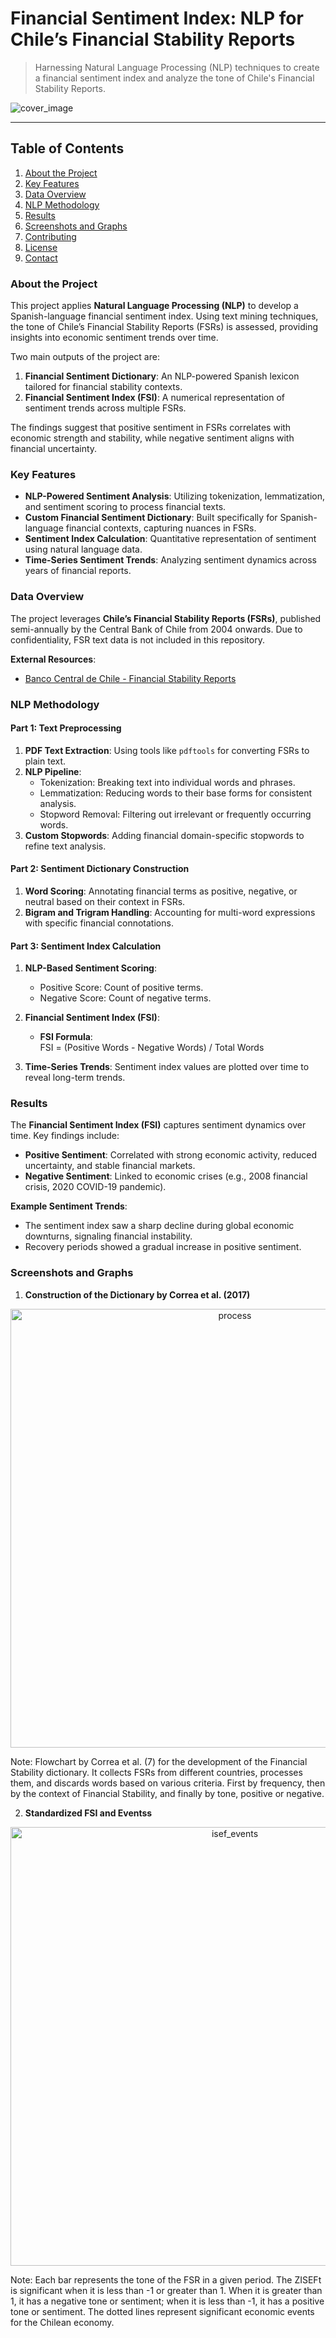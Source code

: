 # Financial Sentiment Index: NLP for Chile’s Financial Stability Reports

> Harnessing Natural Language Processing (NLP) techniques to create a financial sentiment index and analyze the tone of Chile's Financial Stability Reports.

![cover_image](https://github.com/user-attachments/assets/ad062e81-7eb2-4abd-84fb-0338867f1c1a)

---

## Table of Contents

1. [About the Project](#about-the-project)
2. [Key Features](#key-features)
3. [Data Overview](#data-overview)
4. [NLP Methodology](#nlp-methodology)
5. [Results](#results)
6. [Screenshots and Graphs](#screenshots-and-graphs)
7. [Contributing](#contributing)
8. [License](#license)
9. [Contact](#contact)


### About the Project

This project applies **Natural Language Processing (NLP)** to develop a Spanish-language financial sentiment index. Using text mining techniques, the tone of Chile’s Financial Stability Reports (FSRs) is assessed, providing insights into economic sentiment trends over time.

Two main outputs of the project are:
1. **Financial Sentiment Dictionary**: An NLP-powered Spanish lexicon tailored for financial stability contexts.
2. **Financial Sentiment Index (FSI)**: A numerical representation of sentiment trends across multiple FSRs.

The findings suggest that positive sentiment in FSRs correlates with economic strength and stability, while negative sentiment aligns with financial uncertainty.


### Key Features

- **NLP-Powered Sentiment Analysis**: Utilizing tokenization, lemmatization, and sentiment scoring to process financial texts.
- **Custom Financial Sentiment Dictionary**: Built specifically for Spanish-language financial contexts, capturing nuances in FSRs.
- **Sentiment Index Calculation**: Quantitative representation of sentiment using natural language data.
- **Time-Series Sentiment Trends**: Analyzing sentiment dynamics across years of financial reports.

### Data Overview

The project leverages **Chile’s Financial Stability Reports (FSRs)**, published semi-annually by the Central Bank of Chile from 2004 onwards. Due to confidentiality, FSR text data is not included in this repository.

**External Resources**:
- [Banco Central de Chile - Financial Stability Reports](https://www.bcentral.cl)


### NLP Methodology

#### Part 1: Text Preprocessing
1. **PDF Text Extraction**: Using tools like `pdftools` for converting FSRs to plain text.
2. **NLP Pipeline**:
   - Tokenization: Breaking text into individual words and phrases.
   - Lemmatization: Reducing words to their base forms for consistent analysis.
   - Stopword Removal: Filtering out irrelevant or frequently occurring words.
3. **Custom Stopwords**: Adding financial domain-specific stopwords to refine text analysis.

#### Part 2: Sentiment Dictionary Construction
1. **Word Scoring**: Annotating financial terms as positive, negative, or neutral based on their context in FSRs.
2. **Bigram and Trigram Handling**: Accounting for multi-word expressions with specific financial connotations.

#### Part 3: Sentiment Index Calculation
1. **NLP-Based Sentiment Scoring**:
   - Positive Score: Count of positive terms.
   - Negative Score: Count of negative terms.
2. **Financial Sentiment Index (FSI)**:
   - **FSI Formula**:  
     FSI = (Positive Words - Negative Words) / Total Words
     
3. **Time-Series Trends**: Sentiment index values are plotted over time to reveal long-term trends.


### Results

The **Financial Sentiment Index (FSI)** captures sentiment dynamics over time. Key findings include:

- **Positive Sentiment**: Correlated with strong economic activity, reduced uncertainty, and stable financial markets.
- **Negative Sentiment**: Linked to economic crises (e.g., 2008 financial crisis, 2020 COVID-19 pandemic).

**Example Sentiment Trends**:
- The sentiment index saw a sharp decline during global economic downturns, signaling financial instability.
- Recovery periods showed a gradual increase in positive sentiment.


### Screenshots and Graphs

1. **Construction of the Dictionary by Correa et al. (2017)**  

  <p align="center">
  <img width="702" alt="process" src="https://github.com/user-attachments/assets/ec12990b-a4c5-4e35-9d17-9663e9268fd0">
  </p>

Note: Flowchart by Correa et al. (7) for the development of the Financial Stability dictionary. It collects FSRs from different countries, processes them, and discards words based on various criteria. First by frequency, then by the context of Financial Stability, and finally by tone, positive or negative.

2. **Standardized FSI and Eventss**  

  <p align="center">
  <img width="702" alt="isef_events" src="https://github.com/user-attachments/assets/2202eb40-ab84-431f-ae7a-0095575aa41a">
  </p>

Note: Each bar represents the tone of the FSR in a given period. The ZISEFt is significant when it is less than -1 or greater than 1. When it is greater than 1, it has a negative tone or sentiment; when it is less than -1, it has a positive tone or sentiment. The dotted lines represent significant economic events for the Chilean economy.

  
